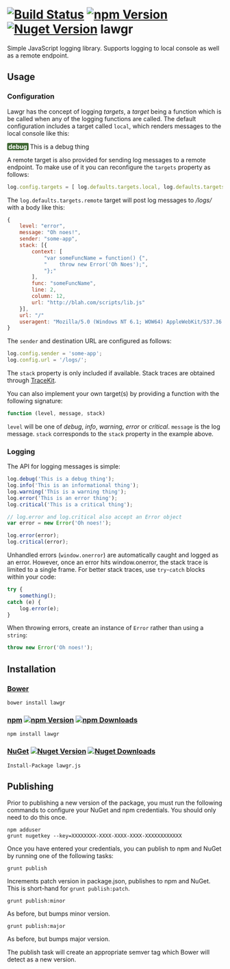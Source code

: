 [![Build Status](http://img.shields.io/travis/linn/lawgr/master.svg?style=flat)](https://travis-ci.org/linn/lawgr)
[![npm Version](http://img.shields.io/npm/v/lawgr.svg?style=flat)](https://www.npmjs.org/package/lawgr)
[![Nuget Version](http://img.shields.io/nuget/v/lawgr.js.svg?style=flat)](https://www.nuget.org/packages/lawgr.js/)
lawgr
=====

Simple JavaScript logging library. Supports logging to local console as well as a remote endpoint.

## Usage
### Configuration
Lawgr has the concept of logging _targets_, a _target_ being a function which is be called when any of the logging functions are called. The default configuration includes a target called `local`, which renders messages to the local console like this:

<div>
<span style="padding-left: 3px; padding-right: 3px; margin-top: 1px; margin-bottom: 1px; color: #fff; border-radius: 2px; background-color: #3F6833; font-weight: bold;">debug</span> <span style="'color: #000'">This is a debug thing</span>
</div>

A remote target is also provided for sending log messages to a remote endpoint. To make use of it you can reconfigure the `targets` property as follows:

```javascript
log.config.targets = [ log.defaults.targets.local, log.defaults.targets.remote ];
```

The `log.defaults.targets.remote` target will post log messages to */logs/* with a body like this:

```javascript
{
	level: "error",
	message: "Oh noes!",
	sender: "some-app",
	stack: [{
		context: [
			"var someFuncName = function() {",
			"    throw new Error('Oh Noes');",
			"};"
		],
		func: "someFuncName",
		line: 2,
		column: 12,
		url: "http://blah.com/scripts/lib.js"
    }],
	url: "/"
	useragent: "Mozilla/5.0 (Windows NT 6.1; WOW64) AppleWebKit/537.36 (KHTML, like Gecko) Chrome/35.0.1916.153 Safari/537.36"
}
```

The `sender` and destination URL are configured as follows:

```javascript
log.config.sender = 'some-app';
log.config.url = '/logs/';
```

The `stack` property is only included if available. Stack traces are obtained through [TraceKit](https://github.com/occ/TraceKit).

You can also implement your own target(s) by providing a function with the following signature:

```javascript
function (level, message, stack)
```

`level` will be one of *debug*, *info*, *warning*, *error* or *critical*. `message` is the log message. `stack` corresponds to the `stack` property in the example above.

### Logging
The API for logging messages is simple:

```javascript
log.debug('This is a debug thing');
log.info('This is an informational thing');
log.warning('This is a warning thing');
log.error('This is an error thing');
log.critical('This is a critical thing');

// log.error and log.critical also accept an Error object
var error = new Error('Oh noes!');

log.error(error);
log.critical(error);

```

Unhandled errors (`window.onerror`) are automatically caught and logged as an error. However, once an error hits window.onerror, the stack trace is limited to a single frame. For better stack traces, use `try`-`catch` blocks within your code:

```javascript
try {
	something();
catch (e) {
	log.error(e);
}
```

When throwing errors, create an instance of `Error` rather than using a `string`:

```javascript
throw new Error('Oh noes!');
```

## Installation
### [Bower](http://bower.io/search/?q=lawgr)
```
bower install lawgr
```

### [npm](https://www.npmjs.org/package/lawgr) [![npm Version](http://img.shields.io/npm/v/lawgr.svg?style=flat)](https://www.npmjs.org/package/lawgr) [![npm Downloads](http://img.shields.io/npm/dm/lawgr.svg?style=flat)](https://www.npmjs.org/package/lawgr)
```
npm install lawgr
```

### [NuGet](https://www.nuget.org/packages/lawgr.js/) [![Nuget Version](http://img.shields.io/nuget/v/lawgr.js.svg?style=flat)](https://www.nuget.org/packages/lawgr.js/) [![Nuget Downloads](http://img.shields.io/nuget/dt/lawgr.js.svg?style=flat)](https://www.nuget.org/packages/lawgr.js/)

```
Install-Package lawgr.js
```

## Publishing
Prior to publishing a new version of the package, you must run the following commands to configure your NuGet and npm credentials. You should only need to do this once.
```
npm adduser
grunt nugetkey --key=XXXXXXXX-XXXX-XXXX-XXXX-XXXXXXXXXXXX
```
Once you have entered your credentials, you can publish to npm and NuGet by running one of the following tasks:
 ```
grunt publish
```
Increments patch version in package.json, publishes to npm and NuGet. This is short-hand for `grunt publish:patch`.
```
grunt publish:minor
```
As before, but bumps minor version.
```
grunt publish:major
```
As before, but bumps major version.

The publish task will create an appropriate semver tag which Bower will detect as a new version.
